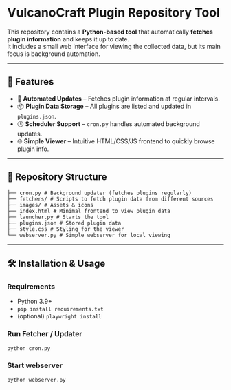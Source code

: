 # VulcanoCraft Plugin Repository Tool

This repository contains a **Python-based tool** that automatically **fetches plugin information** and keeps it up to date.  
It includes a small web interface for viewing the collected data, but its main focus is background automation.

---

## 🚀 Features
- 🔄 **Automated Updates** – Fetches plugin information at regular intervals.  
- 📦 **Plugin Data Storage** – All plugins are listed and updated in `plugins.json`.  
- 🕒 **Scheduler Support** – `cron.py` handles automated background updates.  
- 🌐 **Simple Viewer** – Intuitive HTML/CSS/JS frontend to quickly browse plugin info.    

---

## 📂 Repository Structure
```
├── cron.py # Background updater (fetches plugins regularly)
├── fetchers/ # Scripts to fetch plugin data from different sources
├── images/ # Assets & icons
├── index.html # Minimal frontend to view plugin data
├── launcher.py # Starts the tool
├── plugins.json # Stored plugin data
├── style.css # Styling for the viewer
└── webserver.py # Simple webserver for local viewing
```

---

## 🛠️ Installation & Usage
### Requirements
- Python 3.9+
- ```pip install requirements.txt```
- (optional) ```playwright install```

### Run Fetcher / Updater
```python cron.py```

### Start webserver
```python webserver.py```
